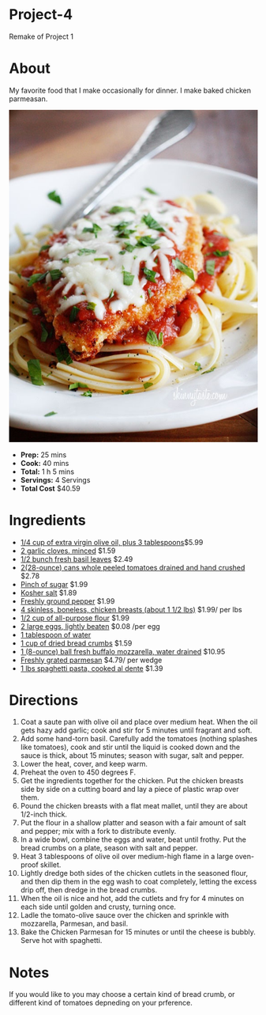 # Project-4
 Remake of Project 1
# About

My favorite food that I make occasionally for dinner. I make baked chicken parmeasan.

![Image of Chicken Parm](./Chicken-parm.jpg)

- **Prep:** 25 mins
- **Cook:** 40 mins
- **Total:** 1 h 5 mins
- **Servings:** 4 Servings
- **Total Cost** $40.59

# Ingredients

- [1/4 cup of extra virgin olive oil, plus 3 tablespoons](https://www.target.com/p/extra-virgin-olive-oil-25oz-market-pantry-153/-/A-15295077)$5.99
- [2 garlic cloves. minced](https://www.target.com/p/spice-world-fresh-whole-garlic-3ct-bag/-/A-14917318) $1.59
- [1/2 bunch fresh basil leaves](https://www.target.com/p/organic-basil-0-75oz-package/-/A-52108928) $2.49
- [2(28-ounce) cans whole peeled tomatoes drained and hand crushed](https://www.target.com/p/whole-peeled-tomatoes-28-oz-market-pantry-153/-/A-12994912) $2.78
- [Pinch of sugar](https://www.target.com/p/granulated-sugar-4lb-market-pantry-153/-/A-12941851) $1.99
- [Kosher salt](https://www.target.com/p/morton-coarse-kosher-salt-1-lb/-/A-13170448) $1.89
- [Freshly ground pepper](https://www.target.com/p/mccormick-black-peppercorn-grinder-1oz/-/A-13478259) $1.99
- [4 skinless, boneless, chicken breasts (about 1 1/2 lbs)](https://www.target.com/p/boneless-skinless-chicken-breast-value-pack-4-5-5-5lbs-priced-per-lb-market-pantry-8482/-/A-53460417?ref=tgt_adv_XS000000&AFID=google_pla_df&fndsrc=tgtao&CPNG=PLA_Grocery%2BShopping_Brand_Competitor&adgroup=SC_Grocery&LID=700000001170770pgs&network=g&device=c&location=9002031&gclid=Cj0KCQjwz8bsBRC6ARIsAEyNnvo0Y0K_xfllExyYlyp8SInYUMYVGFwoPTveIT0l8AwDHCkoseIe3ToaAtY9EALw_wcB&gclsrc=aw.ds) $1.99/ per lbs
- [1/2 cup of all-purpose flour](https://www.target.com/p/unbleached-flour-5lbs-market-pantry-153/-/A-13474786) $1.99
- [2 large eggs, lightly beaten](https://www.target.com/p/grade-a-large-eggs-12ct-good-38-gather-8482/-/A-14713534) $0.08 /per egg
- [1 tablespoon of water]()
- [1 cup of dried bread crumbs](https://www.target.com/p/progresso-174-italian-style-bread-crumbs-15-oz/-/A-12935586) $1.59
- [1 (8-ounce) ball fresh buffalo mozzarella, water drained](https://www.almagourmet.com/store/index.php?main_page=product_info&cPath=221_232_224&products_id=129&gclid=Cj0KCQjwz8bsBRC6ARIsAEyNnvq6n-mnGNK8vJlOCopDw81SgQRsYgJDqvR0jvNtL6XCcSYhJD48jPYaAiKvEALw_wcB) $10.95
- [Freshly grated parmesan](https://www.target.com/p/parmesan-cheese-wedge-8oz-good-38-gather-8482/-/A-54589426) $4.79/ per wedge 
- [1 lbs spaghetti pasta, cooked al dente](https://www.target.com/p/spaghetti-pasta-16oz-barilla-174/-/A-13156213) $1.39

# Directions
1. Coat a saute pan with olive oil and place over medium heat. When the oil gets hazy add garlic; cook and stir for 5 minutes until fragrant and soft.
2. Add some hand-torn basil. Carefully add the tomatoes (nothing splashes like tomatoes), cook and stir until the liquid is cooked down and the sauce is thick, about 15 minutes; season with sugar, salt and pepper.
3. Lower the heat, cover, and keep warm.
4. Preheat the oven to 450 degrees F.
5. Get the ingredients together for the chicken. Put the chicken breasts side by side on a cutting board and lay a piece of plastic wrap over them. 
6. Pound the chicken breasts with a flat meat mallet, until they are about 1/2-inch thick.
7. Put the flour in a shallow platter and season with a fair amount of salt and pepper; mix with a fork to distribute evenly.
8. In a wide bowl, combine the eggs and water, beat until frothy. Put the bread crumbs on a plate, season with salt and pepper.
9. Heat 3 tablespoons of olive oil over medium-high flame in a large oven-proof skillet.
10. Lightly dredge both sides of the chicken cutlets in the seasoned flour, and then dip them in the egg wash to coat completely, letting the excess drip off, then dredge in the bread crumbs.
11. When the oil is nice and hot, add the cutlets and fry for 4 minutes on each side until golden and crusty, turning once.
12. Ladle the tomato-olive sauce over the chicken and sprinkle with mozzarella, Parmesan, and basil. 
13. Bake the Chicken Parmesan for 15 minutes or until the cheese is bubbly. Serve hot with spaghetti.

# Notes
If you would like to you may choose a certain kind of bread crumb, or different kind of tomatoes depneding on your prference.
